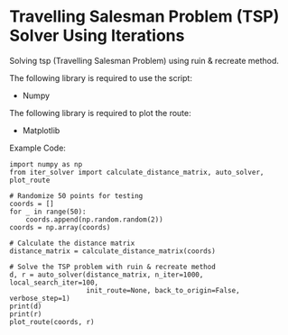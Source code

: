 # Travelling Salesman Problem (TSP) Solver Using Iterations
Solving tsp (Travelling Salesman Problem) using ruin &amp; recreate method.

The following library is required to use the script:
- Numpy

The following library is required to plot the route:
- Matplotlib

Example Code:

```
import numpy as np
from iter_solver import calculate_distance_matrix, auto_solver, plot_route

# Randomize 50 points for testing
coords = []
for _ in range(50):
    coords.append(np.random.random(2))
coords = np.array(coords)

# Calculate the distance matrix
distance_matrix = calculate_distance_matrix(coords)

# Solve the TSP problem with ruin & recreate method
d, r = auto_solver(distance_matrix, n_iter=1000, local_search_iter=100,
                   init_route=None, back_to_origin=False, verbose_step=1)
print(d)
print(r)
plot_route(coords, r)
```
